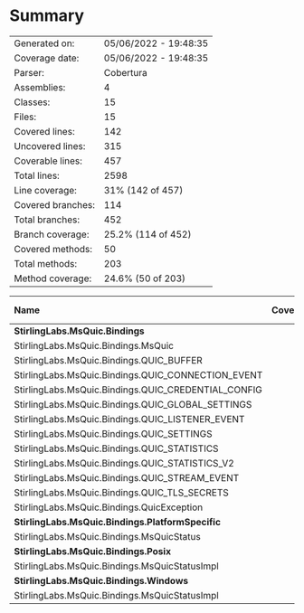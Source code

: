 ﻿# Summary
|||
|:---|:---|
| Generated on: | 05/06/2022 - 19:48:35 |
| Coverage date: | 05/06/2022 - 19:48:35 |
| Parser: | Cobertura |
| Assemblies: | 4 |
| Classes: | 15 |
| Files: | 15 |
| Covered lines: | 142 |
| Uncovered lines: | 315 |
| Coverable lines: | 457 |
| Total lines: | 2598 |
| Line coverage: | 31% (142 of 457) |
| Covered branches: | 114 |
| Total branches: | 452 |
| Branch coverage: | 25.2% (114 of 452) |
| Covered methods: | 50 |
| Total methods: | 203 |
| Method coverage: | 24.6% (50 of 203) |

|**Name**|**Covered**|**Uncovered**|**Coverable**|**Total**|**Line coverage**|**Covered**|**Total**|**Branch coverage**|**Covered**|**Total**|**Method coverage**|
|:---|---:|---:|---:|---:|---:|---:|---:|---:|---:|---:|---:|
|**StirlingLabs.MsQuic.Bindings**|**95**|**207**|**302**|**2372**|**31.4%**|**5**|**14**|**35.7%**|**44**|**190**|**23.1%**|
|StirlingLabs.MsQuic.Bindings.MsQuic|54|5|59|132|91.5%|5|10|50%|12|13|92.3%|
|StirlingLabs.MsQuic.Bindings.QUIC_BUFFER|2|8|10|40|20%|0|2|0%|2|9|22.2%|
|StirlingLabs.MsQuic.Bindings.QUIC_CONNECTION_EVENT|11|13|24|386|45.8%|0|0||11|21|52.3%|
|StirlingLabs.MsQuic.Bindings.QUIC_CREDENTIAL_CONFIG|1|5|6|107|16.6%|0|0||1|6|16.6%|
|StirlingLabs.MsQuic.Bindings.QUIC_GLOBAL_SETTINGS|0|11|11|105|0%|0|0||0|8|0%|
|StirlingLabs.MsQuic.Bindings.QUIC_LISTENER_EVENT|1|7|8|94|12.5%|0|0||1|6|16.6%|
|StirlingLabs.MsQuic.Bindings.QUIC_SETTINGS|19|97|116|739|16.3%|0|0||10|78|12.8%|
|StirlingLabs.MsQuic.Bindings.QUIC_STATISTICS|0|12|12|192|0%|0|0||0|8|0%|
|StirlingLabs.MsQuic.Bindings.QUIC_STATISTICS_V2|0|12|12|162|0%|0|0||0|8|0%|
|StirlingLabs.MsQuic.Bindings.QUIC_STREAM_EVENT|7|13|20|258|35%|0|0||7|16|43.7%|
|StirlingLabs.MsQuic.Bindings.QUIC_TLS_SECRETS|0|18|18|137|0%|0|0||0|12|0%|
|StirlingLabs.MsQuic.Bindings.QuicException|0|6|6|20|0%|0|2|0%|0|5|0%|
|**StirlingLabs.MsQuic.Bindings.PlatformSpecific**|**7**|**0**|**7**|**19**|**100%**|**1**|**2**|**50%**|**1**|**1**|**100%**|
|StirlingLabs.MsQuic.Bindings.MsQuicStatus|7|0|7|19|100%|1|2|50%|1|1|100%|
|**StirlingLabs.MsQuic.Bindings.Posix**|**40**|**34**|**74**|**104**|**54%**|**108**|**220**|**49%**|**5**|**6**|**83.3%**|
|StirlingLabs.MsQuic.Bindings.MsQuicStatusImpl|40|34|74|104|54%|108|220|49%|5|6|83.3%|
|**StirlingLabs.MsQuic.Bindings.Windows**|**0**|**74**|**74**|**103**|**0%**|**0**|**216**|**0%**|**0**|**6**|**0%**|
|StirlingLabs.MsQuic.Bindings.MsQuicStatusImpl|0|74|74|103|0%|0|216|0%|0|6|0%|
